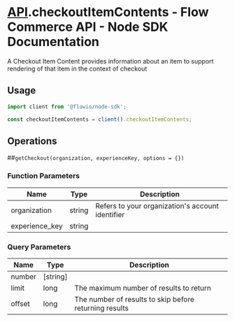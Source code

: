 # [API](README.md).checkoutItemContents - Flow Commerce API - Node SDK Documentation

A Checkout Item Content provides information about an item to support rendering of that item in the context of checkout

## Usage

```JavaScript
import client from '@flowio/node-sdk';

const checkoutItemContents = client().checkoutItemContents;
```

## Operations

##`getCheckout(organization, experienceKey, options = {})`

### Function Parameters

| Name  | Type | Description |
| ---- | ---- | ---- |
| organization | string | Refers to your organization&#x27;s account identifier |
| experience_key | string |  |

### Query Parameters

| Name  | Type | Description |
| ---- | ---- | ---- |
| number | [string] |  |
| limit | long | The maximum number of results to return |
| offset | long | The number of results to skip before returning results |


